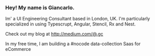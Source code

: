 ### Hey! My name is Giancarlo.

Im' a UI Engineering Consultant based in London, UK.
I'm particularly specialized in using Typescrupt, Angular, Stencil, Rx and Nest.

Check out my blog at http://medium.com/@.gc

In my free time, I am building a #nocode data-collection Saas for eCommerce

